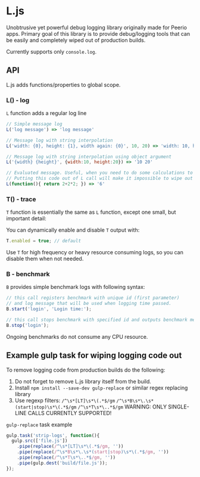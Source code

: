 # L.js
Unobtrusive yet powerful debug logging library originally made for Peerio apps.
Primary goal of this library is to provide debug/logging tools that can be easily and completely wiped out of production builds.

Currently supports only `console.log`.

## API
L.js adds functions/properties to global scope.

### L() - log
`L` function adds a regular log line

```javascript
// Simple message log
L('log message') => 'log message'

// Message log with string interpolation
L('width: {0}, height: {1}, width again: {0}', 10, 20) => 'width: 10, height: 20, width again: 10'

// Message log with string interpolation using object argument
L('{width} {height}', {width:10, height:20}) => '10 20'

// Evaluated message. Useful, when you need to do some calculations to build log message.
// Putting this code out of L call will make it impossible to wipe out of production build.
L(function(){ return 2+2*2; }) => '6'

```

### T() - trace
`T` function is essentially the same as `L` function, except one small, but important detail:

You can dynamically enable and disable `T` output with:
```javascript
T.enabled = true; // default
```

Use `T` for high frequency or heavy resource consuming logs, so you can disable them when not needed.

### B - benchmark
`B` provides simple benchmark logs with following syntax:

```javascript
// this call registers benchmark with unique id (first parameter)
// and log message that will be used when logging time passed.
B.start('login', 'Login time:');

// this call stops benchmark with specified id and outputs benchmark message with time passed in milliseconds
B.stop('login');
```

Ongoing benchmarks do not consume any CPU resource.


## Example gulp task for wiping logging code out

To remove logging code from production builds do the following:
1. Do not forget to remove L.js library itself from the build.
2. Install `npm install --save-dev gulp-replace` or similar regex replacing library
3. Use regexp filters: `/^\s*[LT]\s*\(.*$/gm` `/^\s*B\s*\.\s*(start|stop)\s*\(.*$/gm` `/^\s*T\s*\..*$/gm`
WARNING: ONLY SINGLE-LINE CALLS CURRENTLY SUPPORTED!

`gulp-replace` task example
```javascript
gulp.task('strip-logs', function(){
  gulp.src(['file.js'])
    .pipe(replace(/^\s*[LT]\s*\(.*$/gm, ''))
    .pipe(replace(/^\s*B\s*\.\s*(start|stop)\s*\(.*$/gm, ''))
    .pipe(replace(/^\s*T\s*\..*$/gm, ''))
    .pipe(gulp.dest('build/file.js'));
});
```